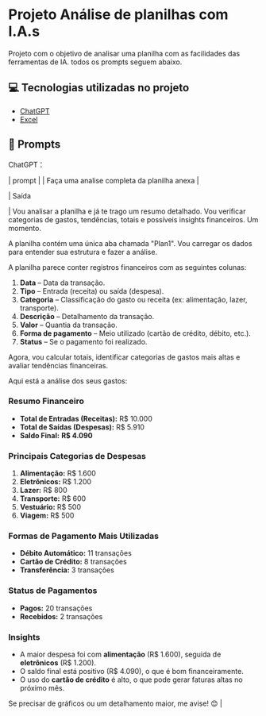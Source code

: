 # Projeto Análise de planilhas com I.A.s

Projeto com o objetivo de analisar uma planilha com as facilidades das ferramentas de IA. todos os prompts
seguem abaixo.

## 💻 Tecnologias utilizadas no projeto

- [ChatGPT](https://chat.openai.com/) 
- [Excel](https://www.microsoft.com/en/microsoft-365/excel)

## 🧠 Prompts


ChatGPT：

| prompt                                                                                                                                                                                                                                                                         |
| Faça uma analise completa da planilha anexa |

| Saída

| Vou analisar a planilha e já te trago um resumo detalhado. Vou verificar categorias de gastos, tendências, totais e possíveis insights financeiros. Um momento.

A planilha contém uma única aba chamada "Plan1". Vou carregar os dados para entender sua estrutura e fazer a análise.

A planilha parece conter registros financeiros com as seguintes colunas:

1. **Data** – Data da transação.
2. **Tipo** – Entrada (receita) ou saída (despesa).
3. **Categoria** – Classificação do gasto ou receita (ex: alimentação, lazer, transporte).
4. **Descrição** – Detalhamento da transação.
5. **Valor** – Quantia da transação.
6. **Forma de pagamento** – Meio utilizado (cartão de crédito, débito, etc.).
7. **Status** – Se o pagamento foi realizado.

Agora, vou calcular totais, identificar categorias de gastos mais altas e avaliar tendências financeiras.

Aqui está a análise dos seus gastos:

### **Resumo Financeiro**
- **Total de Entradas (Receitas):** R$ 10.000
- **Total de Saídas (Despesas):** R$ 5.910
- **Saldo Final:** **R$ 4.090**

### **Principais Categorias de Despesas**
1. **Alimentação:** R$ 1.600  
2. **Eletrônicos:** R$ 1.200  
3. **Lazer:** R$ 800  
4. **Transporte:** R$ 600  
5. **Vestuário:** R$ 500  
6. **Viagem:** R$ 500  

### **Formas de Pagamento Mais Utilizadas**
- **Débito Automático:** 11 transações  
- **Cartão de Crédito:** 8 transações  
- **Transferência:** 3 transações  

### **Status de Pagamentos**
- **Pagos:** 20 transações  
- **Recebidos:** 2 transações  

### **Insights**
- A maior despesa foi com **alimentação** (R$ 1.600), seguida de **eletrônicos** (R$ 1.200).
- O saldo final está positivo (R$ 4.090), o que é bom financeiramente.
- O uso do **cartão de crédito** é alto, o que pode gerar faturas altas no próximo mês.

Se precisar de gráficos ou um detalhamento maior, me avise! 😊 |
